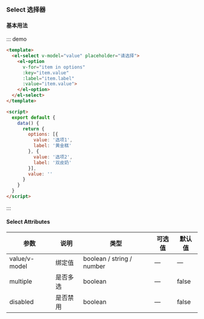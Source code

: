 ### Select 选择器
#### 基本用法
::: demo
```html
<template>
  <el-select v-model="value" placeholder="请选择">
    <el-option
      v-for="item in options"
      :key="item.value"
      :label="item.label"
      :value="item.value">
    </el-option>
  </el-select>
</template>

<script>
  export default {
    data() {
      return {
        options: [{
          value: '选项1',
          label: '黄金糕'
        }, {
          value: '选项2',
          label: '双皮奶'
        }],
        value: ''
      }
    }
  }
</script>
```
:::
#### Select Attributes
| 参数 | 说明 |	类型 | 可选值 |	默认值 |
| ---- | ---- | ---- | ---- |---- |
| value/v-model | 绑定值 | boolean / string / number | — | — |
| multiple |	是否多选	| boolean |	—	| false |
| disabled |	是否禁用	| boolean |	— | false |
